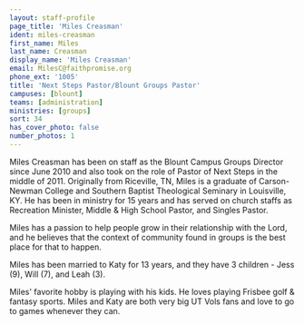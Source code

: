 ```yaml
---
layout: staff-profile
page_title: 'Miles Creasman'
ident: miles-creasman
first_name: Miles
last_name: Creasman
display_name: 'Miles Creasman'
email: MilesC@faithpromise.org
phone_ext: '1005'
title: 'Next Steps Pastor/Blount Groups Pastor'
campuses: [blount]
teams: [administration]
ministries: [groups]
sort: 34
has_cover_photo: false
number_photos: 1
---
```


Miles Creasman has been on staff as the Blount Campus Groups Director since June 2010 and also took on the role of Pastor of Next Steps in the middle of 2011. Originally from Riceville, TN, Miles is a graduate of Carson-Newman College and Southern Baptist Theological Seminary in Louisville, KY. He has been in ministry for 15 years and has served on church staffs as Recreation Minister, Middle & High School Pastor, and Singles Pastor.

Miles has a passion to help people grow in their relationship with the Lord, and he believes that the context of community found in groups is the best place for that to happen.

Miles has been married to Katy for 13 years, and they have 3 children - Jess (9), Will (7), and Leah (3).

Miles' favorite hobby is playing with his kids. He loves playing Frisbee golf & fantasy sports. Miles and Katy are both very big UT Vols fans and love to go to games whenever they can.